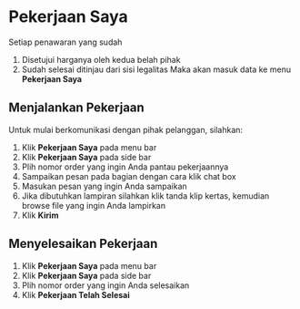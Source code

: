 # Pekerjaan Saya
Setiap penawaran yang sudah
1. Disetujui harganya oleh kedua belah pihak
2. Sudah selesai ditinjau dari sisi legalitas
Maka akan masuk data ke menu **Pekerjaan Saya**

## Menjalankan Pekerjaan
Untuk mulai berkomunikasi dengan pihak pelanggan, silahkan:
1. Klik **Pekerjaan Saya** pada menu bar
2. Klik **Pekerjaan Saya** pada side bar
3. Plih nomor order yang ingin Anda pantau pekerjaannya
4. Sampaikan pesan pada bagian dengan cara klik chat box
5. Masukan pesan yang ingin Anda sampaikan
6. Jika dibutuhkan lampiran silahkan klik tanda klip kertas, kemudian browse file yang ingin Anda lampirkan
7. Klik **Kirim**

## Menyelesaikan Pekerjaan
1. Klik **Pekerjaan Saya** pada menu bar
2. Klik **Pekerjaan Saya** pada side bar
3. Plih nomor order yang ingin Anda selesaikan
4. Klik **Pekerjaan Telah Selesai**
